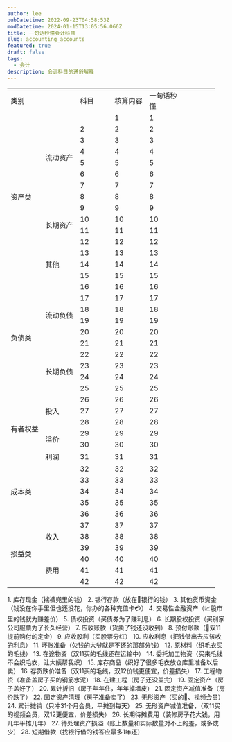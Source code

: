 ```yaml
---
author: lee
pubDatetime: 2022-09-23T04:58:53Z
modDatetime: 2024-01-15T13:05:56.066Z
title: 一句话秒懂会计科目
slug: accounting_accounts
featured: true
draft: false
tags:
  - 会计
description: 会计科目的通俗解释
---
```


<table border='0' cellpadding='0' cellspacing='0' width='384' >
 <!-- <col width='64' span='6' style='width:48pt'/> -->
 <tr height='18'>
<td colspan='2' height='18' class='x21' width='128' style='height:13.5pt;'>类别</td>
<td class='x22' width='64' style='width:48pt;'>科目</td>
<td class='x22' width='64' style='width:48pt;'>核算内容</td>
<td class='x22' width='64' style='width:48pt;'>一句话秒懂</td>
<td width='64' style='width:48pt;'></td>
 </tr>
 <tr height='18' style='mso-height-source:userset;height:13.5pt'>
<td rowspan='15' height='270' class='x22' style='height:202.5pt;'>资产类</td>
<td rowspan='8' height='144' class='x22' style='height:108pt;'>流动资产</td>
<td class='x22'></td>
<td class='x22'>1</td>
<td class='x22'>1</td>
<td></td>
 </tr>
 <tr height='18' style='mso-height-source:userset;height:13.5pt'>
<td class='x22'>2</td>
<td class='x22'>2</td>
<td class='x22'>2</td>
<td></td>
 </tr>
 <tr height='18' style='mso-height-source:userset;height:13.5pt'>
<td class='x22'>3</td>
<td class='x22'>3</td>
<td class='x22'>3</td>
<td></td>
 </tr>
 <tr height='18' style='mso-height-source:userset;height:13.5pt'>
<td class='x22'>4</td>
<td class='x22'>4</td>
<td class='x22'>4</td>
<td></td>
 </tr>
 <tr height='18' style='mso-height-source:userset;height:13.5pt'>
<td class='x22'>5</td>
<td class='x22'>5</td>
<td class='x22'>5</td>
<td></td>
 </tr>
 <tr height='18' style='mso-height-source:userset;height:13.5pt'>
<td class='x22'>6</td>
<td class='x22'>6</td>
<td class='x22'>6</td>
<td></td>
 </tr>
 <tr height='18' style='mso-height-source:userset;height:13.5pt'>
<td class='x22'>7</td>
<td class='x22'>7</td>
<td class='x22'>7</td>
<td></td>
 </tr>
 <tr height='18' style='mso-height-source:userset;height:13.5pt'>
<td class='x22'>8</td>
<td class='x22'>8</td>
<td class='x22'>8</td>
<td></td>
 </tr>
 <tr height='18' style='mso-height-source:userset;height:13.5pt'>
<td rowspan='4' height='72' class='x22' style='height:54pt;'>长期资产</td>
<td class='x22'>9</td>
<td class='x22'>9</td>
<td class='x22'>9</td>
<td></td>
 </tr>
 <tr height='18' style='mso-height-source:userset;height:13.5pt'>
<td class='x22'>10</td>
<td class='x22'>10</td>
<td class='x22'>10</td>
<td></td>
 </tr>
 <tr height='18' style='mso-height-source:userset;height:13.5pt'>
<td class='x22'>11</td>
<td class='x22'>11</td>
<td class='x22'>11</td>
<td></td>
 </tr>
 <tr height='18' style='mso-height-source:userset;height:13.5pt'>
<td class='x22'>12</td>
<td class='x22'>12</td>
<td class='x22'>12</td>
<td></td>
 </tr>
 <tr height='18' style='mso-height-source:userset;height:13.5pt'>
<td rowspan='3' height='54' class='x22' style='height:40.5pt;'>其他</td>
<td class='x22'>13</td>
<td class='x22'>13</td>
<td class='x22'>13</td>
<td></td>
 </tr>
 <tr height='18' style='mso-height-source:userset;height:13.5pt'>
<td class='x22'>14</td>
<td class='x22'>14</td>
<td class='x22'>14</td>
<td></td>
 </tr>
 <tr height='18' style='mso-height-source:userset;height:13.5pt'>
<td class='x22'>15</td>
<td class='x22'>15</td>
<td class='x22'>15</td>
<td></td>
 </tr>
 <tr height='18' style='mso-height-source:userset;height:13.5pt'>
<td rowspan='10' height='180' class='x22' style='height:135pt;'>负债类</td>
<td rowspan='6' height='108' class='x22' style='height:81pt;'>流动负债</td>
<td class='x22'>16</td>
<td class='x22'>16</td>
<td class='x22'>16</td>
<td></td>
 </tr>
 <tr height='18' style='mso-height-source:userset;height:13.5pt'>
<td class='x22'>17</td>
<td class='x22'>17</td>
<td class='x22'>17</td>
<td></td>
 </tr>
 <tr height='18' style='mso-height-source:userset;height:13.5pt'>
<td class='x22'>18</td>
<td class='x22'>18</td>
<td class='x22'>18</td>
<td></td>
 </tr>
 <tr height='18' style='mso-height-source:userset;height:13.5pt'>
<td class='x22'>19</td>
<td class='x22'>19</td>
<td class='x22'>19</td>
<td></td>
 </tr>
 <tr height='18' style='mso-height-source:userset;height:13.5pt'>
<td class='x22'>20</td>
<td class='x22'>20</td>
<td class='x22'>20</td>
<td></td>
 </tr>
 <tr height='18' style='mso-height-source:userset;height:13.5pt'>
<td class='x22'>21</td>
<td class='x22'>21</td>
<td class='x22'>21</td>
<td></td>
 </tr>
 <tr height='18' style='mso-height-source:userset;height:13.5pt'>
<td rowspan='4' height='72' class='x22' style='height:54pt;'>长期负债</td>
<td class='x22'>22</td>
<td class='x22'>22</td>
<td class='x22'>22</td>
<td></td>
 </tr>
 <tr height='18' style='mso-height-source:userset;height:13.5pt'>
<td class='x22'>23</td>
<td class='x22'>23</td>
<td class='x22'>23</td>
<td></td>
 </tr>
 <tr height='18' style='mso-height-source:userset;height:13.5pt'>
<td class='x22'>24</td>
<td class='x22'>24</td>
<td class='x22'>24</td>
<td></td>
 </tr>
 <tr height='18' style='mso-height-source:userset;height:13.5pt'>
<td class='x22'>25</td>
<td class='x22'>25</td>
<td class='x22'>25</td>
<td></td>
 </tr>
 <tr height='18' style='mso-height-source:userset;height:13.5pt'>
<td rowspan='6' height='108' class='x22' style='height:81pt;overflow:hidden;'><span style='display:none'>所</span>有者权益<span style='display:none'>类</span></td>
<td rowspan='3' height='54' class='x22' style='height:40.5pt;'>投入</td>
<td class='x22'>26</td>
<td class='x22'>26</td>
<td class='x22'>26</td>
<td></td>
 </tr>
 <tr height='18' style='mso-height-source:userset;height:13.5pt'>
<td class='x22'>27</td>
<td class='x22'>27</td>
<td class='x22'>27</td>
<td></td>
 </tr>
 <tr height='18' style='mso-height-source:userset;height:13.5pt'>
<td class='x22'>28</td>
<td class='x22'>28</td>
<td class='x22'>28</td>
<td></td>
 </tr>
 <tr height='18' style='mso-height-source:userset;height:13.5pt'>
<td rowspan='2' height='36' class='x22' style='height:27pt;'>溢价</td>
<td class='x22'>29</td>
<td class='x22'>29</td>
<td class='x22'>29</td>
<td></td>
 </tr>
 <tr height='18' style='mso-height-source:userset;height:13.5pt'>
<td class='x22'>30</td>
<td class='x22'>30</td>
<td class='x22'>30</td>
<td></td>
 </tr>
 <tr height='18' style='mso-height-source:userset;height:13.5pt'>
<td class='x22'>利润</td>
<td class='x22'>31</td>
<td class='x22'>31</td>
<td class='x22'>31</td>
<td></td>
 </tr>
 <tr height='18' style='mso-height-source:userset;height:13.5pt'>
<td colspan='2' rowspan='5' height='90' class='x22' style='height:67.5pt;'>成本类</td>
<td class='x22'>32</td>
<td class='x22'>32</td>
<td class='x22'>32</td>
<td></td>
 </tr>
 <tr height='18' style='mso-height-source:userset;height:13.5pt'>
<td class='x22'>33</td>
<td class='x22'>33</td>
<td class='x22'>33</td>
<td></td>
 </tr>
 <tr height='18' style='mso-height-source:userset;height:13.5pt'>
<td class='x22'>34</td>
<td class='x22'>34</td>
<td class='x22'>34</td>
<td></td>
 </tr>
 <tr height='18' style='mso-height-source:userset;height:13.5pt'>
<td class='x22'>35</td>
<td class='x22'>35</td>
<td class='x22'>35</td>
<td></td>
 </tr>
 <tr height='18' style='mso-height-source:userset;height:13.5pt'>
<td class='x22'>36</td>
<td class='x22'>36</td>
<td class='x22'>36</td>
<td></td>
 </tr>
 <tr height='18' style='mso-height-source:userset;height:13.5pt'>
<td rowspan='6' height='108' class='x22' style='height:81pt;'>损益类</td>
<td rowspan='3' height='54' class='x22' style='height:40.5pt;'>收入</td>
<td class='x22'>37</td>
<td class='x22'>37</td>
<td class='x22'>37</td>
<td></td>
 </tr>
 <tr height='18' style='mso-height-source:userset;height:13.5pt'>
<td class='x22'>38</td>
<td class='x22'>38</td>
<td class='x22'>38</td>
<td></td>
 </tr>
 <tr height='18' style='mso-height-source:userset;height:13.5pt'>
<td class='x22'>39</td>
<td class='x22'>39</td>
<td class='x22'>39</td>
<td></td>
 </tr>
 <tr height='18' style='mso-height-source:userset;height:13.5pt'>
<td rowspan='3' height='54' class='x22' style='height:40.5pt;'>费用</td>
<td class='x22'>40</td>
<td class='x22'>40</td>
<td class='x22'>40</td>
<td></td>
 </tr>
 <tr height='18' style='mso-height-source:userset;height:13.5pt'>
<td class='x22'>41</td>
<td class='x22'>41</td>
<td class='x22'>41</td>
<td></td>
 </tr>
 <tr height='18' style='mso-height-source:userset;height:13.5pt'>
<td class='x22'>42</td>
<td class='x22'>42</td>
<td class='x22'>42</td>
<td></td>
 </tr>
<![if supportMisalignedColumns]>
 <tr height='0' style='display:none'>
  <td width='384' colspan='6' style='width:288pt;mso-ignore:colspan;'></td>
 </tr>
 <![endif]>
</table>
1. 库存现金（揣裤兜里的钱）
2. 银行存款（放在🏦银行的钱）
3. 其他货币资金（钱没在你手里但也还没花，你办的各种充值卡💳）
4. 交易性金融资产（📈股市里的钱就为赚差价）
5. 债权投资（买债券为了赚利息）
6. 长期股权投资（买别家公司服票为了长久经营）
7. 应收账款（货卖了钱还没收到）
8. 预付账款（🍑双11提前购付的定金）
9. 应收股利（买股票分红）
10. 应收利息（把钱借出去应该收的利息）
11. 坏账准备（欠钱的大爷就是不还的那部分钱）
12. 原材料（织毛衣买的毛线）
13. 在途物资（双11买的毛线还在运输中）
14. 委托加工物资（买来毛线不会织毛衣，让大姨帮我织）
15. 库存商品（织好了很多毛衣放仓库里准备以后卖）
16. 存货跌价准备（双11买的毛线，双12价钱更便宜，价差损失）
17. 工程物资（准备盖房子买的钢筋水泥）
18. 在建工程（房子还没盖完）
19. 固定资产（房子盖好了）
20. 累计折旧（房子年年住，年年掉墙皮）
21. 固定资产减值准备（房价跌了）
22. 固定资产清理（房子准备卖了）
23. 无形资产（买的🐧、视频会员）
24. 累计摊销（只冲31个月会员，平摊到每天）
25. 无形资产减值准备，（双11买的视频会员，双12更便宜，价差损失）
26. 长期待摊费用（装修房子花大钱，用几年平摊几年）
27. 待处理资产损溢（账上数量和实际数量对不上的差，或多或少）
28. 短期借款（找银行借的钱答应最多1年还）
